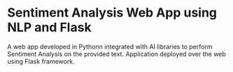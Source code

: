 # Sentiment Analysis Web App using NLP and Flask
A web app developed in Pythonn integrated with AI libraries to perform Sentiment Analysis on the provided text. Application deployed over the web using Flask framework.
